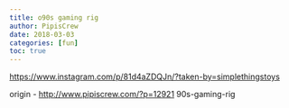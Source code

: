 ```yaml
---
title: o90s gaming rig
author: PipisCrew
date: 2018-03-03
categories: [fun]
toc: true
---
```


https://www.instagram.com/p/81d4aZDQJn/?taken-by=simplethingstoys

origin - http://www.pipiscrew.com/?p=12921 90s-gaming-rig